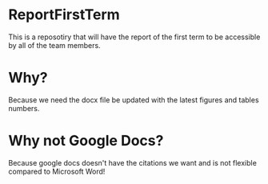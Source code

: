 # ReportFirstTerm
This is a reposotiry that will have the report of the first term to be accessible by all of the team members.

# Why?
Because we need the docx file be updated with the latest figures and tables numbers.

# Why not Google Docs?
Because google docs doesn't have the citations we want and is not flexible compared to Microsoft Word!
